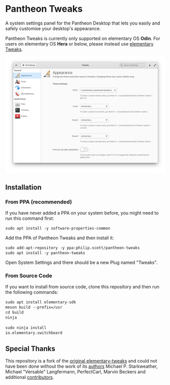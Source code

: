 # Pantheon Tweaks
A system settings panel for the Pantheon Desktop that lets you easily and safely customise your desktop's appearance.

Pantheon Tweaks is currently only supported on elementary OS **Odin**. For users on elementary OS **Hera** or below, please instead use [elementary Tweaks](https://github.com/elementary-tweaks/elementary-tweaks).

![sample](docs/screenshot.png)

## Installation
### From PPA (recommended)
If you have never added a PPA on your system before, you might need to run this command first:

```
sudo apt install -y software-properties-common
```

Add the PPA of Pantheon Tweaks and then install it:

```
sudo add-apt-repository -y ppa:philip.scott/pantheon-tweaks
sudo apt install -y pantheon-tweaks
```

Open System Settings and there should be a new Plug named "Tweaks".

### From Source Code
If you want to install from source code, clone this repository and then run the following commands:

```
sudo apt install elementary-sdk
meson build --prefix=/usr
cd build
ninja

sudo ninja install
io.elementary.switchboard
```

## Special Thanks
This repository is a fork of the [original elementary-tweaks](https://launchpad.net/elementary-tweaks) and could not have been done without the work of its [authors](AUTHORS) Michael P. Starkweather, Michael "Versable" Langfermann, PerfectCarl, Marvin Beckers and additional [contributors](CONTRIBUTORS).
